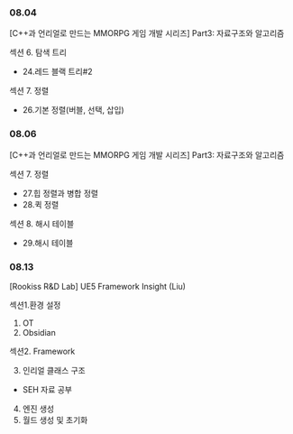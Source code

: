 ### 08.04

[C++과 언리얼로 만드는 MMORPG 게임 개발 시리즈] Part3: 자료구조와 알고리즘

섹션 6. 탐색 트리

- 24.레드 블랙 트리#2

섹션 7. 정렬

- 26.기본 정렬(버블, 선택, 삽입)

### 08.06


[C++과 언리얼로 만드는 MMORPG 게임 개발 시리즈] Part3: 자료구조와 알고리즘

섹션 7. 정렬

- 27.힙 정렬과 병합 정렬
- 28.퀵 정렬

섹션 8. 해시 테이블

- 29.해시 테이블

### 08.13

[Rookiss R&D Lab] UE5 Framework Insight (Liu)

섹션1.환경 설정

1. OT
2. Obsidian

섹션2. Framework

3. 인리얼 클래스 구조
+ SEH 자료 공부
4. 엔진 생성
5. 월드 생성 및 초기화
